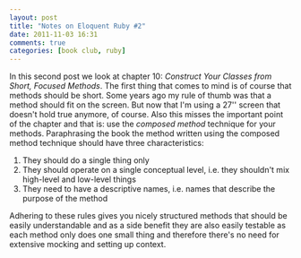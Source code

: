```yaml
---
layout: post
title: "Notes on Eloquent Ruby #2"
date: 2011-11-03 16:31
comments: true
categories: [book club, ruby]
---
```

In this second post we look at chapter 10: *Construct Your Classes from Short, Focused Methods*. The first thing that comes to mind is of course that methods should be short. Some years ago my rule of thumb was that a method should fit on the screen. But now that I'm using a 27'' screen that doesn't hold true anymore, of course. Also this misses the important point of the chapter and that is: use the *composed method* technique for your methods. Paraphrasing the book the method written using the composed method technique should have three characteristics:

1. They should do a single thing only
1. They should operate on a single conceptual level, i.e. they shouldn't mix high-level and low-level things
1. They need to have a descriptive names, i.e. names that describe the purpose of the method

Adhering to these rules gives you nicely structured methods that should be easily understandable and as a side benefit they are also easily testable as each method only does one small thing and therefore there's no need for extensive mocking and setting up context.
